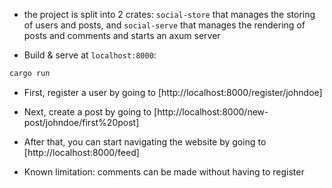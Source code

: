 + the project is split into 2 crates: `social-store` that manages the storing of users and posts,
  and `social-serve` that manages the rendering of posts and comments and starts an axum server

+ Build & serve at `localhost:8000`:
```sh
cargo run
```

+ First, register a user by going to [http://localhost:8000/register/johndoe]
+ Next, create a post by going to [http://localhost:8000/new-post/johndoe/first%20post]
+ After that, you can start navigating the website by going to [http://localhost:8000/feed]

+ Known limitation: comments can be made without having to register
